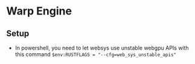 # Warp Engine

## Setup
- In powershell, you need to let websys use unstable webgpu APIs with this command `$env:RUSTFLAGS = "--cfg=web_sys_unstable_apis"`